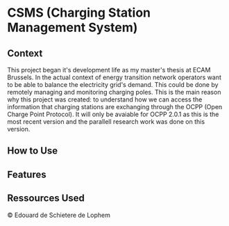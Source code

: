 # CSMS (Charging Station Management System)

## Context 
This project began it's development life as my master's thesis at ECAM Brussels.
In the actual context of energy transition network operators want to be able to balance the electricity grid's demand. This could be done by remotely managing and monitoring charging poles. This is the main reason why this project was created: to understand how we can access the information that charging stations are exchanging through the OCPP (Open Charge Point Protocol). It will only be avaiable for OCPP 2.0.1 as this is the most recent version and the parallell research work was done on this version.

## How to Use 

## Features 

## Ressources Used














&copy; Edouard de Schietere de Lophem